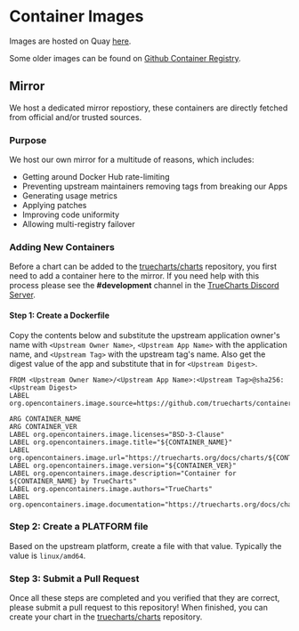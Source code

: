 # Container Images

Images are hosted on Quay [here](https://quay.io/organization/truecharts).

Some older images can be found on [Github Container Registry](https://github.com/orgs/truecharts/packages?ecosystem=container&visibility=public).


## Mirror

We host a dedicated mirror repostiory, these containers are directly fetched from official and/or trusted sources.

### Purpose

We host our own mirror for a multitude of reasons, which includes:

- Getting around Docker Hub rate-limiting
- Preventing upstream maintainers removing tags from breaking our Apps
- Generating usage metrics
- Applying patches
- Improving code uniformity
- Allowing multi-registry failover

### Adding New Containers
Before a chart can be added to the [truecharts/charts](https://github.com/truecharts/charts) repository, you first need to add a container here to the mirror. If you need help with this process please see the **#development** channel in the [TrueCharts Discord Server](https://discord.gg/tVsPTHWTtr).

#### Step 1: Create a Dockerfile
Copy the contents below and substitute the upstream application owner's name with `<Upstream Owner Name>`, `<Upstream App Name>` with the application name, and `<Upstream Tag>` with the upstream tag's name. Also get the digest value of the app and substitute that in for `<Upstream Digest>`.


``` Update Highlighted Row #1
FROM <Upstream Owner Name>/<Upstream App Name>:<Upstream Tag>@sha256:<Upstream Digest>
LABEL org.opencontainers.image.source=https://github.com/truecharts/containers

ARG CONTAINER_NAME
ARG CONTAINER_VER
LABEL org.opencontainers.image.licenses="BSD-3-Clause"
LABEL org.opencontainers.image.title="${CONTAINER_NAME}"
LABEL org.opencontainers.image.url="https://truecharts.org/docs/charts/${CONTAINER_NAME}"
LABEL org.opencontainers.image.version="${CONTAINER_VER}"
LABEL org.opencontainers.image.description="Container for ${CONTAINER_NAME} by TrueCharts"
LABEL org.opencontainers.image.authors="TrueCharts"
LABEL org.opencontainers.image.documentation="https://truecharts.org/docs/charts/${CONTAINER_NAME}"
```

### Step 2: Create a PLATFORM file
Based on the upstream platform, create a file with that value. Typically the value is `linux/amd64`.

### Step 3: Submit a Pull Request
Once all these steps are completed and you verified that they are correct, please submit a pull request to this repository! When finished, you can create your chart in the [truecharts/charts](https://github.com/truecharts/charts) repository.